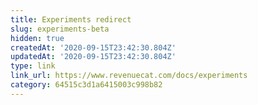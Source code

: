 ```yaml
---
title: Experiments redirect
slug: experiments-beta
hidden: true
createdAt: '2020-09-15T23:42:30.804Z'
updatedAt: '2020-09-15T23:42:30.804Z'
type: link
link_url: https://www.revenuecat.com/docs/experiments
category: 64515c3d1a6415003c998b82
---
```

